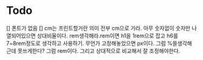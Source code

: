 # Todo
[] 폰트가 없음
[] cm는 프린트할거란 의미 전부 cm으로 가라. 아무 숫자없이 숫자만 나열되어있으면 상대비율이다. rem생각해라.rem이면 h1을 1rem으로 잡고 h6를 7~8rem정도로 생각하고 사용하기. 무언가 고정해놓았으면 px이다. 그럼 %쓸생각해 근데 못쓰게한다? 그럼 rem이다. 그리고 상대적으로 비교해서 잘 조정해야한다. 
